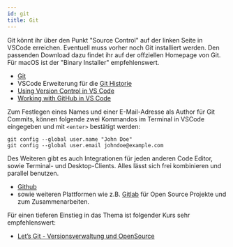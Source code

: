 ```yaml
---
id: git
title: Git
---
```


Git könnt ihr über den Punkt "Source Control" auf der linken Seite in VSCode erreichen.
Eventuell muss vorher noch Git installiert werden. Den passenden Download dazu findet ihr auf der offziellen Homepage von Git.
Für macOS ist der "Binary Installer" empfehlenswert.

- [Git](https://git-scm.com/)
- VSCode Erweiterung für die [Git Historie](https://marketplace.visualstudio.com/items?itemName=donjayamanne.githistory)
- [Using Version Control in VS Code](https://code.visualstudio.com/docs/editor/versioncontrol)
- [Working with GitHub in VS Code](https://code.visualstudio.com/docs/editor/github)

Zum Festlegen eines Names und einer E-Mail-Adresse als Author für Git Commits, können folgende zwei Kommandos im Terminal in VSCode eingegeben und mit `<enter>` bestätigt werden:

```
git config --global user.name "John Doe"
git config --global user.email johndoe@example.com
```

Des Weiteren gibt es auch Integrationen für jeden anderen Code Editor, sowie Terminal- und Desktop-Clients.
Alles lässt sich frei kombinieren und parallel benutzen.

- [Github](https://github.com/)
- sowie weiteren Plattformen wie z.B. [Gitlab](https://gitlab.com/) für Open Source Projekte und zum Zusammenarbeiten.

Für einen tieferen Einstieg in das Thema ist folgender Kurs sehr empfehlenswert:
- [Let’s Git - Versionsverwaltung und OpenSource](https://open.hpi.de/courses/git2020)
